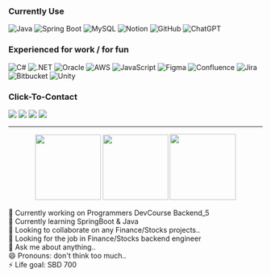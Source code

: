 ### Currently Use
![Java](https://img.shields.io/badge/Java-%23ED8B00.svg?logo=openjdk&logoColor=white)
![Spring Boot](https://img.shields.io/badge/Spring%20Boot-6DB33F?logo=springboot&logoColor=fff)
![MySQL](https://img.shields.io/badge/MySQL-4479A1?logo=mysql&logoColor=fff)
![Notion](https://img.shields.io/badge/Notion-000?logo=notion&color=white&logoColor=black)
![GitHub](https://img.shields.io/badge/GitHub-%23121011.svg?logo=github&color=grey&logoColor=white)
![ChatGPT](https://img.shields.io/badge/ChatGPT-74aa9c?logo=openai&logoColor=white)
### Experienced for work / for fun 
![C#](https://custom-icon-badges.demolab.com/badge/C%23-%23239120.svg?logo=cshrp&logoColor=white)
![.NET](https://img.shields.io/badge/.NET-512BD4?logo=dotnet&logoColor=fff)
![Oracle](https://custom-icon-badges.demolab.com/badge/Oracle-F80000?logo=oracle&logoColor=fff)
![AWS](https://img.shields.io/badge/AWS-%23FF9900.svg?logo=amazon-web-services&logoColor=black)
![JavaScript](https://img.shields.io/badge/JavaScript-F7DF1E?logo=javascript&logoColor=000)
![Figma](https://img.shields.io/badge/Figma-F24E1E?logo=figma&logoColor=white)
![Confluence](https://img.shields.io/badge/Confluence-172B4D?logo=confluence&logoColor=fff)
![Jira](https://img.shields.io/badge/Jira-0052CC?logo=jira&logoColor=fff)
![Bitbucket](https://img.shields.io/badge/Bitbucket-0052CC?logo=bitbucket&logoColor=fff)
![Unity](https://img.shields.io/badge/Unity-%23000000.svg?logo=unity&color=C0C0C0&logoColor=white)
### Click-To-Contact
<a href="mailto:wdg0434@gmail.com"><img src="https://img.shields.io/badge/Gmail-D14836?logo=gmail&logoColor=white"/></a>
<a href="https://www.linkedin.com/in/%EB%8F%99%EA%B7%A0-%EC%9A%B0-6778aa16b/"><img src="https://custom-icon-badges.demolab.com/badge/LinkedIn-0A66C2?logo=linkedin-white&logoColor=fff"/></a>
<a href="https://www.instagram.com/w___joseph/"><img src="https://img.shields.io/badge/Instagram-%23E4405F.svg?logo=Instagram&logoColor=white"/></a>
<a href="https://open.spotify.com/user/woodong327?si=48b2490a8eb84b0b"><img src="https://img.shields.io/badge/Spotify-1ED760?logo=spotify&logoColor=black"/></a>
<hr>
<p align="center">
  <img src="https://github-readme-stats.vercel.app/api/top-langs/?username=thisis-joe&layout=compact&theme=github_dark" 
       style="height: 130px; width: auto;" >
  <img src="https://github-readme-stats.vercel.app/api?username=thisis-joe&layout=compact&show_icons=true&theme=github_dark" 
       style="height: 130px; width: auto;" >
  <img src="http://mazassumnida.wtf/api/v2/generate_badge?boj=ehdrbs327" 
       style="height: 131px; width: auto;" >
</p>
🔭 Currently working on Programmers DevCourse Backend_5<br>
🌱 Currently learning SpringBoot & Java <br>
👯 Looking to collaborate on any Finance/Stocks projects.. <br>
🤔 Looking for the job in Finance/Stocks backend engineer<br>
💬 Ask me about anything.. <br>
😄 Pronouns: don't think too much..<br>
⚡ Life goal: SBD 700
